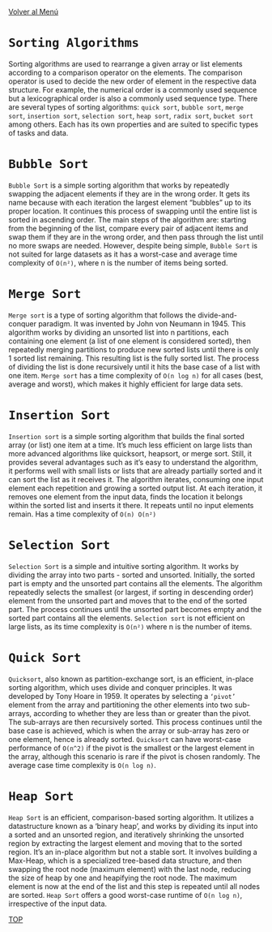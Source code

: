 [Volver al Menú](./root.md)

# `Sorting Algorithms`

Sorting algorithms are used to rearrange a given array or list elements according to a comparison operator on the elements. The comparison operator is used to decide the new order of element in the respective data structure. For example, the numerical order is a commonly used sequence but a lexicographical order is also a commonly used sequence type. There are several types of sorting algorithms: `quick sort`, `bubble sort`, `merge sort`, `insertion sort`, `selection sort`, `heap sort`, `radix sort`, `bucket sort` among others. Each has its own properties and are suited to specific types of tasks and data.

# `Bubble Sort`

`Bubble Sort` is a simple sorting algorithm that works by repeatedly swapping the adjacent elements if they are in the wrong order. It gets its name because with each iteration the largest element “bubbles” up to its proper location. It continues this process of swapping until the entire list is sorted in ascending order. The main steps of the algorithm are: starting from the beginning of the list, compare every pair of adjacent items and swap them if they are in the wrong order, and then pass through the list until no more swaps are needed. However, despite being simple, `Bubble Sort` is not suited for large datasets as it has a worst-case and average time complexity of `O(n²)`, where n is the number of items being sorted.

# `Merge Sort`

`Merge sort` is a type of sorting algorithm that follows the divide-and-conquer paradigm. It was invented by John von Neumann in 1945. This algorithm works by dividing an unsorted list into n partitions, each containing one element (a list of one element is considered sorted), then repeatedly merging partitions to produce new sorted lists until there is only 1 sorted list remaining. This resulting list is the fully sorted list. The process of dividing the list is done recursively until it hits the base case of a list with one item. `Merge sort` has a time complexity of `O(n log n)` for all cases (best, average and worst), which makes it highly efficient for large data sets.

# `Insertion Sort`

`Insertion sort` is a simple sorting algorithm that builds the final sorted array (or list) one item at a time. It’s much less efficient on large lists than more advanced algorithms like quicksort, heapsort, or merge sort. Still, it provides several advantages such as it’s easy to understand the algorithm, it performs well with small lists or lists that are already partially sorted and it can sort the list as it receives it. The algorithm iterates, consuming one input element each repetition and growing a sorted output list. At each iteration, it removes one element from the input data, finds the location it belongs within the sorted list and inserts it there. It repeats until no input elements remain. Has a time complexity of `O(n) O(n²)`

# `Selection Sort`

`Selection Sort` is a simple and intuitive sorting algorithm. It works by dividing the array into two parts - sorted and unsorted. Initially, the sorted part is empty and the unsorted part contains all the elements. The algorithm repeatedly selects the smallest (or largest, if sorting in descending order) element from the unsorted part and moves that to the end of the sorted part. The process continues until the unsorted part becomes empty and the sorted part contains all the elements. `Selection sort` is not efficient on large lists, as its time complexity is `O(n²)` where n is the number of items.

# `Quick Sort`

`Quicksort`, also known as partition-exchange sort, is an efficient, in-place sorting algorithm, which uses divide and conquer principles. It was developed by Tony Hoare in 1959. It operates by selecting a `‘pivot’` element from the array and partitioning the other elements into two sub-arrays, according to whether they are less than or greater than the pivot. The sub-arrays are then recursively sorted. This process continues until the base case is achieved, which is when the array or sub-array has zero or one element, hence is already sorted. `Quicksort` can have worst-case performance of `O(n^2)` if the pivot is the smallest or the largest element in the array, although this scenario is rare if the pivot is chosen randomly. The average case time complexity is `O(n log n)`.

# `Heap Sort`

`Heap Sort` is an efficient, comparison-based sorting algorithm. It utilizes a datastructure known as a ‘binary heap’, and works by dividing its input into a sorted and an unsorted region, and iteratively shrinking the unsorted region by extracting the largest element and moving that to the sorted region. It’s an in-place algorithm but not a stable sort. It involves building a Max-Heap, which is a specialized tree-based data structure, and then swapping the root node (maximum element) with the last node, reducing the size of heap by one and heapifying the root node. The maximum element is now at the end of the list and this step is repeated until all nodes are sorted. `Heap Sort` offers a good worst-case runtime of `O(n log n)`, irrespective of the input data.

[TOP](#sorting-algorithms)
